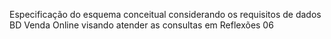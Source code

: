 Especificação do esquema conceitual considerando os requisitos de dados BD Venda Online visando atender as consultas em Reflexões 06
